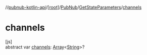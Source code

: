 //[pubnub-kotlin-api](../../../../index.md)/[[root]](../../index.md)/[PubNub](../index.md)/[GetStateParameters](index.md)/[channels](channels.md)

# channels

[js]\
abstract var [channels](channels.md): [Array](https://kotlinlang.org/api/core/kotlin-stdlib/kotlin/-array/index.html)&lt;[String](https://kotlinlang.org/api/core/kotlin-stdlib/kotlin/-string/index.html)&gt;?
